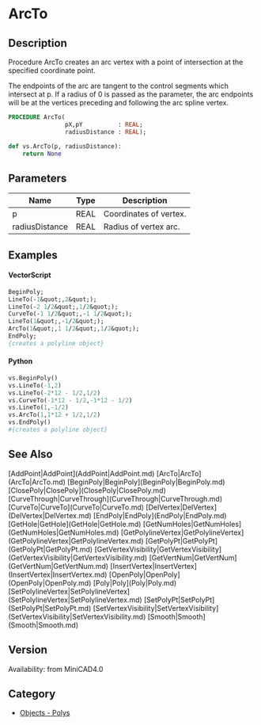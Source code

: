 # ArcTo

## Description
Procedure ArcTo creates an arc vertex with a point of intersection at the specified coordinate point.

The endpoints of the arc are tangent to the control segments which intersect at p. If a radius of 0 is passed as the parameter, the arc endpoints will be at the vertices preceding and following the arc spline vertex.

```pascal
PROCEDURE ArcTo(
				pX,pY          : REAL;
				radiusDistance : REAL);
```

```python
def vs.ArcTo(p, radiusDistance):
    return None
```

## Parameters
|Name|Type|Description|
|---|---|---|
|p|REAL|Coordinates of vertex.|
|radiusDistance|REAL|Radius of vertex arc.|

## Examples
#### VectorScript ####
```pascal
BeginPoly;
LineTo(-1&quot;,2&quot;);
LineTo(-2 1/2&quot;,1/2&quot;);
CurveTo(-1 1/2&quot;,-1 1/2&quot;);
LineTo(1&quot;,-1/2&quot;);
ArcTo(1&quot;,1 1/2&quot;,1/2&quot;);
EndPoly;
{creates a polyline object}
```
#### Python ####
```python
vs.BeginPoly()
vs.LineTo(-1,2)
vs.LineTo(-2*12 - 1/2,1/2)
vs.CurveTo(-1*12 - 1/2,-1*12 - 1/2)
vs.LineTo(1,-1/2)
vs.ArcTo(1,1*12 + 1/2,1/2)
vs.EndPoly()
#{creates a polyline object}
```

## See Also
<listTable indent="1" cols="4">
[AddPoint|AddPoint](AddPoint|AddPoint.md)
[ArcTo|ArcTo](ArcTo|ArcTo.md)
[BeginPoly|BeginPoly](BeginPoly|BeginPoly.md)
[ClosePoly|ClosePoly](ClosePoly|ClosePoly.md)
[CurveThrough|CurveThrough](CurveThrough|CurveThrough.md)
[CurveTo|CurveTo](CurveTo|CurveTo.md)
[DelVertex|DelVertex](DelVertex|DelVertex.md)
[EndPoly|EndPoly](EndPoly|EndPoly.md)
[GetHole|GetHole](GetHole|GetHole.md)
[GetNumHoles|GetNumHoles](GetNumHoles|GetNumHoles.md)
[GetPolylineVertex|GetPolylineVertex](GetPolylineVertex|GetPolylineVertex.md)
[GetPolyPt|GetPolyPt](GetPolyPt|GetPolyPt.md)
[GetVertexVisibility|GetVertexVisibility](GetVertexVisibility|GetVertexVisibility.md)
[GetVertNum|GetVertNum](GetVertNum|GetVertNum.md)
[InsertVertex|InsertVertex](InsertVertex|InsertVertex.md)
[OpenPoly|OpenPoly](OpenPoly|OpenPoly.md)
[Poly|Poly](Poly|Poly.md)
[SetPolylineVertex|SetPolylineVertex](SetPolylineVertex|SetPolylineVertex.md)
[SetPolyPt|SetPolyPt](SetPolyPt|SetPolyPt.md)
[SetVertexVisibility|SetVertexVisibility](SetVertexVisibility|SetVertexVisibility.md)
[Smooth|Smooth](Smooth|Smooth.md)
</listTable>

## Version
Availability: from MiniCAD4.0

## Category
* [Objects - Polys](../Categories/Objects%20-%20Polys.md)
